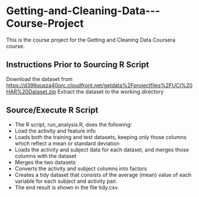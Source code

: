 # Getting-and-Cleaning-Data---Course-Project

This is the course project for the Getting and Cleaning Data Coursera course. 

## Instructions Prior to Sourcing R Script

Download the dataset from https://d396qusza40orc.cloudfront.net/getdata%2Fprojectfiles%2FUCI%20HAR%20Dataset.zip 
Extract the dataset to the working directory 

## Source/Execute R Script 

* The R script, run_analysis.R, does the following:
* Load the activity and feature info
* Loads both the training and test datasets, keeping only those columns which reflect a mean or standard deviation
* Loads the activity and subject data for each dataset, and merges those columns with the dataset
* Merges the two datasets
* Converts the activity and subject columns into factors
* Creates a tidy dataset that consists of the average (mean) value of each variable for each subject and activity pair.
* The end result is shown in the file tidy.csv.  
